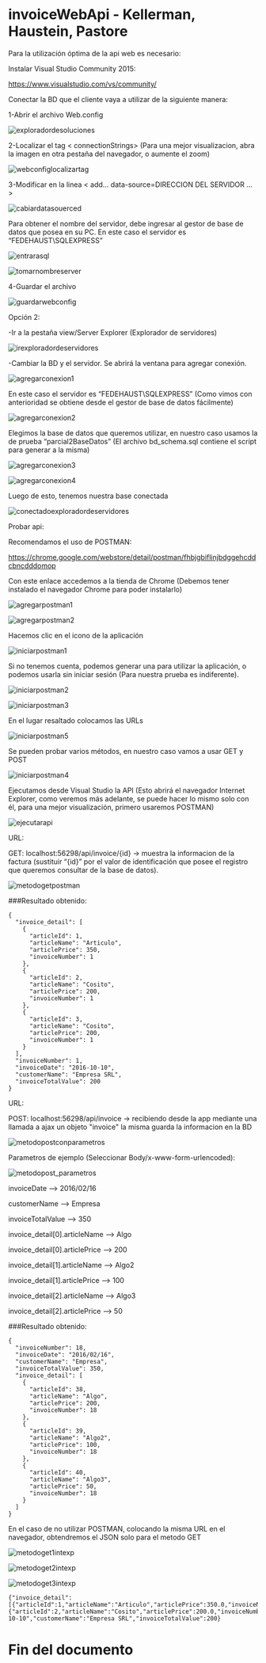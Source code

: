 ﻿# invoiceWebApi - Kellerman, Haustein, Pastore

Para la utilización óptima de la api web es necesario: 

Instalar Visual Studio Community 2015: 

https://www.visualstudio.com/vs/community/

Conectar la BD que el cliente vaya a utilizar de la siguiente manera:

1-Abrir el archivo Web.config

![exploradordesoluciones](https://cloud.githubusercontent.com/assets/13921860/19838782/2f98d300-9eb5-11e6-8b05-c9483d435041.png)

2-Localizar el tag < connectionStrings> (Para una mejor visualizacion, abra la imagen en otra pestaña del navegador, o aumente el zoom)

![webconfiglocalizartag](https://cloud.githubusercontent.com/assets/13921860/19838809/b7c9ab82-9eb5-11e6-9b64-5cc3055128aa.png)

3-Modificar en la linea < add... data-source=DIRECCION DEL SERVIDOR ... >

![cabiardatasouerced](https://cloud.githubusercontent.com/assets/13921860/19838864/8abcf576-9eb6-11e6-8c53-d1ea97638a27.png)

Para obtener el nombre del servidor, debe ingresar al gestor de base de datos que posea en su PC. En este caso el servidor es “FEDEHAUST\SQLEXPRESS”

![entrarasql](https://cloud.githubusercontent.com/assets/13921860/19838835/1de72f5c-9eb6-11e6-84db-45d0d51f2b97.png)

![tomarnombreserver](https://cloud.githubusercontent.com/assets/13921860/19838847/5cc0aa8c-9eb6-11e6-8789-738a7a83c32b.png)

4-Guardar el archivo

![guardarwebconfig](https://cloud.githubusercontent.com/assets/13921860/19838870/c052909c-9eb6-11e6-8001-4ef05c216d8e.png)

Opción 2: 

-Ir a la pestaña view/Server Explorer (Explorador de servidores)

![irexploradordeservidores](https://cloud.githubusercontent.com/assets/13921860/19838880/fe747b06-9eb6-11e6-887d-b828f5c2f62d.png)

-Cambiar la BD y el servidor.
 Se abrirá la ventana para agregar conexión.

![agregarconexion1](https://cloud.githubusercontent.com/assets/13921860/19838944/1add044c-9eb8-11e6-96c9-a59d1866b94f.png)

En este caso el servidor es “FEDEHAUST\SQLEXPRESS” (Como vimos con anterioridad se obtiene desde el gestor de base de datos fácilmente)

![agregarconexion2](https://cloud.githubusercontent.com/assets/13921860/19838947/28a05cd2-9eb8-11e6-9c9b-63c0a6373d64.png)


Elegimos la base de datos que queremos utilizar, en nuestro caso usamos la de prueba “parcial2BaseDatos” (El archivo bd_schema.sql contiene el script para generar a la misma)

![agregarconexion3](https://cloud.githubusercontent.com/assets/13921860/19838948/31fffb98-9eb8-11e6-9d16-23677ddbf59c.png)

![agregarconexion4](https://cloud.githubusercontent.com/assets/13921860/19838950/3c77e144-9eb8-11e6-8b1d-82ebb5d6bafc.png)

Luego de esto, tenemos nuestra base conectada

![conectadoexploradordeservidores](https://cloud.githubusercontent.com/assets/13921860/19838953/627b1410-9eb8-11e6-9026-698085c80177.png)

Probar api: 

Recomendamos el uso de POSTMAN:

https://chrome.google.com/webstore/detail/postman/fhbjgbiflinjbdggehcddcbncdddomop

Con este enlace accedemos a la tienda de Chrome (Debemos tener instalado el navegador Chrome para poder instalarlo)

![agregarpostman1](https://cloud.githubusercontent.com/assets/13921860/19838973/cd0c3930-9eb8-11e6-8934-33386afdded2.png)

![agregarpostman2](https://cloud.githubusercontent.com/assets/13921860/19838996/276b8b9c-9eb9-11e6-9806-9581d8102237.png)

Hacemos clic en el icono de la aplicación

![iniciarpostman1](https://cloud.githubusercontent.com/assets/13921860/19839043/10cddfb0-9eba-11e6-857b-ee6eeaf79799.png)

Si no tenemos cuenta, podemos generar una para utilizar la aplicación, o podemos usarla sin iniciar sesión (Para nuestra prueba es indiferente).

![iniciarpostman2](https://cloud.githubusercontent.com/assets/13921860/19839046/16d96640-9eba-11e6-9026-db8c644eaf53.png)

![iniciarpostman3](https://cloud.githubusercontent.com/assets/13921860/19839088/d4a1d126-9eba-11e6-9eea-ca546baf3cb7.png)

En el lugar resaltado colocamos las URLs
 
![iniciarpostman5](https://cloud.githubusercontent.com/assets/13921860/19839065/6d2b56ca-9eba-11e6-9e26-910a66d0c4e2.png)

Se pueden probar varios métodos, en nuestro caso vamos a usar GET y POST

![iniciarpostman4](https://cloud.githubusercontent.com/assets/13921860/19839051/226463e8-9eba-11e6-9788-8f0f9e55bdb3.png)

Ejecutamos desde Visual Studio la API (Esto abrirá el navegador Internet Explorer, como veremos más adelante, se puede hacer lo mismo solo con él, para una mejor visualización, primero usaremos POSTMAN)

![ejecutarapi](https://cloud.githubusercontent.com/assets/13921860/19839118/3dc03a4e-9ebb-11e6-958e-31ed560bdcb5.png)

URL:

GET: localhost:56298/api/invoice/{id} -> muestra la informacion de la factura (sustituir “{id}” por el valor de identificación que posee el registro que queremos consultar de la base de datos).

![metodogetpostman](https://cloud.githubusercontent.com/assets/13921860/19839185/1ecc4e92-9ebc-11e6-9c53-d2383fb063a6.png)

###Resultado obtenido:

    {
      "invoice_detail": [
        {
          "articleId": 1,
          "articleName": "Articulo",
          "articlePrice": 350,
          "invoiceNumber": 1
        },
        {
          "articleId": 2,
          "articleName": "Cosito",
          "articlePrice": 200,
          "invoiceNumber": 1
        },
        {
          "articleId": 3,
          "articleName": "Cosito",
          "articlePrice": 200,
          "invoiceNumber": 1
        }
      ],
      "invoiceNumber": 1,
      "invoiceDate": "2016-10-10",
      "customerName": "Empresa SRL",
      "invoiceTotalValue": 200
    }

URL:

POST: localhost:56298/api/invoice -> recibiendo desde la app mediante una llamada a ajax un objeto "invoice" la misma guarda la informacion en la BD

![metodopostconparametros](https://cloud.githubusercontent.com/assets/13921860/19916541/9ba51e60-a099-11e6-9905-caa5af362f25.png)

Parametros de ejemplo (Seleccionar Body/x-www-form-urlencoded):

![metodopost_parametros](https://cloud.githubusercontent.com/assets/13921860/19916684/4279a6ec-a09b-11e6-97af-ec67adf1667c.png)

invoiceDate --> 2016/02/16

customerName --> Empresa

invoiceTotalValue --> 350

invoice_detail[0].articleName --> Algo

invoice_detail[0].articlePrice --> 200

invoice_detail[1].articleName --> Algo2

invoice_detail[1].articlePrice --> 100

invoice_detail[2].articleName --> Algo3

invoice_detail[2].articlePrice --> 50

###Resultado obtenido:

    {
      "invoiceNumber": 18,
      "invoiceDate": "2016/02/16",
      "customerName": "Empresa",
      "invoiceTotalValue": 350,
      "invoice_detail": [
        {
          "articleId": 38,
          "articleName": "Algo",
          "articlePrice": 200,
          "invoiceNumber": 18
        },
        {
          "articleId": 39,
          "articleName": "Algo2",
          "articlePrice": 100,
          "invoiceNumber": 18
        },
        {
          "articleId": 40,
          "articleName": "Algo3",
          "articlePrice": 50,
          "invoiceNumber": 18
        }
      ]
    }

En el caso de no utilizar POSTMAN, colocando la misma URL en el navegador, obtendremos el JSON solo para el metodo GET

![metodoget1intexp](https://cloud.githubusercontent.com/assets/13921860/19839518/46fa4daa-9ec2-11e6-82b0-e1fa082f777c.png)

![metodoget2intexp](https://cloud.githubusercontent.com/assets/13921860/19839527/58859c78-9ec2-11e6-82a3-e280caf2e1e9.png)

![metodoget3intexp](https://cloud.githubusercontent.com/assets/13921860/19839547/c06b46e4-9ec2-11e6-921b-9a544dedeae3.png)

    {"invoice_detail":[{"articleId":1,"articleName":"Articulo","articlePrice":350.0,"invoiceNumber":1},{"articleId":2,"articleName":"Cosito","articlePrice":200.0,"invoiceNumber":1}],"invoiceNumber":1,"invoiceDate":"2016-10-10","customerName":"Empresa SRL","invoiceTotalValue":200}

# Fin del documento

